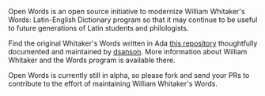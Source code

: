 Open Words is an open source initiative to modernize William Whitaker's Words: Latin-English Dictionary program so that it may continue to be useful to future generations of Latin students and philologists.

Find the original Whitaker's Words written in Ada [this repository](https://github.com/dsanson/Words) thoughtfully documented and maintained by [dsanson](https://github.com/dsanson).  More information about William Whitaker and the Words program is available there.  

Open Words is currently still in alpha, so please fork and send your PRs to contribute to the effort of maintaining William Whitaker's Words.  
